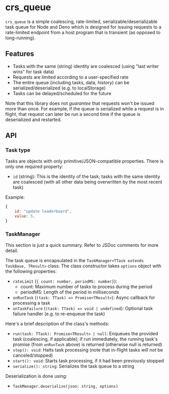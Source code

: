 # crs_queue
`crs_queue` is a simple coalescing, rate-limited, serializable/deserializable task queue for Node and Deno which is designed for issuing requests to a rate-limited endpoint from a host program that is transient (as opposed to long-running).

## Features

* Tasks with the same (string) identity are coalesced (using "last writer wins" for task data)
* Requests are limited according to a user-specified rate
* The entire queue (including tasks, data, history) can be serialized/deserialized (e.g. to localStorage)
* Tasks can be delayed/scheduled for the future

Note that this library does not *guarantee* that requests won't be issued more than once. For example, if the queue is serialized while a request is in flight, that request can later be run a second time if the queue is deserialized and restarted.

## API
### Task type
Tasks are objects with only primitive/JSON-compatible properties. There is only one required property:

* `id` (string): This is the identity of the task; tasks with the same identity are coalesced (with all other data being overwritten by the most recent task)

Example:

```js
{
    id: "update leaderboard",
    value: 5,
}
```

### TaskManager
This section is just a quick summary. Refer to JSDoc comments for more detail.

The task queue is encapsulated in the `TaskManager<TTask extends TaskBase, TResult>` class. The class constructor takes `options` object with the following properties:

* `rateLimit` (`{ count: number, periodMS: number}`):
  * count: Maximum number of tasks to process during the period
  * periodMS: Length of the period in milliseconds
* `onRunTask` (`(task: TTask) => Promise<TResult>`): Async callback for processing a task
* `onTaskFailure` (`(task: TTask) => void | undefined`): Optional task failure handler (e.g. to re-enqueue the task)

Here's a brief description of the class's methods:

* `run(task: TTask): Promise<TResult> | null`: Enqueues the provided task (coalescing, if applicable); if run immediately, the running task's promise (from `onRunTask` above) is returned (otherwise null is returned)
* `stop(): void`: Halts task processing (note that in-flight tasks *will not* be canceled/stopped)
* `start(): void`: Starts task processing, if it had been previously stopped
* `serialize(): string`: Serializes the task queue to a string

Deserialization is done using:

* `TaskManager.deserialize(json: string, options)`
